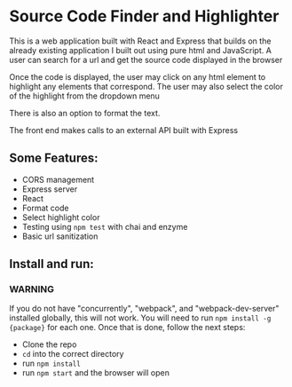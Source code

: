 # Source Code Finder and Highlighter

This is a web application built with React and Express that builds on the already existing application I built out using pure html and JavaScript. A user can search for a url and get the source code displayed in the browser

Once the code is displayed, the user may click on any html element to highlight any elements that correspond. The user may also select the color of the highlight from the dropdown menu

There is also an option to format the text.

The front end makes calls to an external API built with Express

## Some Features:

+ CORS management
+ Express server
+ React
+ Format code
+ Select highlight color
+ Testing using `npm test` with chai and enzyme
+ Basic url sanitization

## Install and run:

### WARNING
If you do not have "concurrently", "webpack", and "webpack-dev-server" installed globally, this will not work. You will need to run `npm install -g {package}` for each one. Once that is done, follow the next steps:

+ Clone the repo
+ `cd` into the correct directory
+ run `npm install`
+ run `npm start` and the browser will open
